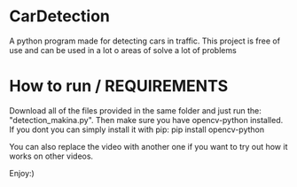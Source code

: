 # CarDetection
A python program made for detecting cars in traffic.
This project is free of use and can be used in a lot o areas of solve a lot of problems


# How to run / REQUIREMENTS
Download all of the files provided in the same folder and just run the: "detection_makina.py".
Then make sure you have opencv-python installed.
If you dont you can simply install it with pip:
          pip install opencv-python

You can also replace the video with another one if you want to try out how it works on other videos.

Enjoy:)
